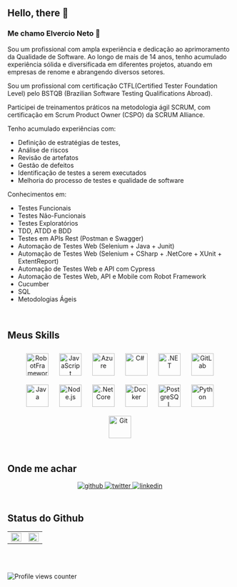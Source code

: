 ## Hello, there 👋

### Me chamo Elvercio Neto 🧔  
  

Sou um profissional com ampla experiência e dedicação ao aprimoramento da Qualidade de Software. Ao longo de mais de 14 anos, tenho acumulado experiência sólida e diversificada em diferentes projetos, atuando em empresas de renome e abrangendo diversos setores.

Sou um profissional com certificação CTFL(Certified Tester Foundation Level) pelo BSTQB (Brazilian Software Testing Qualifications Abroad).

Participei de treinamentos práticos na metodologia ágil SCRUM, com certificação em Scrum Product Owner (CSPO) da SCRUM Alliance.

Tenho acumulado experiências com: 

 - Definição de estratégias de testes, 
 - Análise de riscos
 - Revisão de artefatos
 - Gestão de defeitos
 - Identificação de testes a serem executados
 - Melhoria do processo de testes e qualidade de software 

Conhecimentos em: 

- Testes Funcionais
- Testes Não-Funcionais
- Testes Exploratórios
- TDD, ATDD e BDD
- Testes em APIs Rest (Postman e Swagger)
- Automação de Testes Web (Selenium + Java + Junit)
- Automação de Testes Web (Selenium + CSharp + .NetCore + XUnit + ExtentReport)
- Automação de Testes Web e API com Cypress
- Automação de Testes Web, API e Mobile com Robot Framework
- Cucumber
- SQL
- Metodologias Ágeis
  

<br/>  


## Meus Skills  
<div align="center">  
<img style="margin: 10px" src="https://iconduck.com/icons/20684/robotframework.svg" alt="RobotFramework" height="50" /> 
<img style="margin: 10px" src="https://profilinator.rishav.dev/skills-assets/javascript-original.svg" alt="JavaScript" height="50" />  
<img style="margin: 10px" src="https://profilinator.rishav.dev/skills-assets/microsoft_azure-icon.svg" alt="Azure" height="50" />  
<img style="margin: 10px" src="https://profilinator.rishav.dev/skills-assets/csharp-original.svg" alt="C#" height="50" />  
<img style="margin: 10px" src="https://profilinator.rishav.dev/skills-assets/dot-net-original-wordmark.svg" alt=".NET" height="50" />  
<img style="margin: 10px" src="https://profilinator.rishav.dev/skills-assets/gitlab.svg" alt="GitLab" height="50" />  
<img style="margin: 10px" src="https://profilinator.rishav.dev/skills-assets/java-original-wordmark.svg" alt="Java" height="50" />  
<img style="margin: 10px" src="https://profilinator.rishav.dev/skills-assets/nodejs-original-wordmark.svg" alt="Node.js" height="50" />  
<img style="margin: 10px" src="https://profilinator.rishav.dev/skills-assets/dotnetcore.png" alt=".Net Core" height="50" /> 
<a href="https://www.docker.com/" target="_blank"><img style="margin: 10px" src="https://profilinator.rishav.dev/skills-assets/docker-original-wordmark.svg" alt="Docker" height="50" /></a> 
<a href="https://www.postgresql.org/" target="_blank"><img style="margin: 10px" src="https://profilinator.rishav.dev/skills-assets/postgresql-original-wordmark.svg" alt="PostgreSQL" height="50" /></a>  
<a href="https://www.python.org/" target="_blank"><img style="margin: 10px" src="https://profilinator.rishav.dev/skills-assets/python-original.svg" alt="Python" height="50" /></a>
<a href="https://github.com/" target="_blank"><img style="margin: 10px" src="https://profilinator.rishav.dev/skills-assets/git-scm-icon.svg" alt="Git" height="50" /></a>
</div>  

<br/>  


## Onde me achar  
<div align="center">
<a href="https://github.com/elvercioneto" target="_blank">
<img src=https://img.shields.io/badge/github-%2324292e.svg?&style=for-the-badge&logo=github&logoColor=white alt=github style="margin-bottom: 5px;" />
</a>
<a href="https://twitter.com/elvercioneto" target="_blank">
<img src=https://img.shields.io/badge/twitter-%2300acee.svg?&style=for-the-badge&logo=twitter&logoColor=white alt=twitter style="margin-bottom: 5px;" />
</a>
<a href="https://linkedin.com/in/elvercioneto" target="_blank">
<img src=https://img.shields.io/badge/linkedin-%231E77B5.svg?&style=for-the-badge&logo=linkedin&logoColor=white alt=linkedin style="margin-bottom: 5px;" />
</a>  
</div>  
  

<br/>  


## Status do Github  
<table><tr><td valign="top" width="50%">

<img src="https://github-readme-stats.vercel.app/api?username=elvercioneto&show_icons=true&count_private=true&hide_border=true" align="left" style="width: 100%" />

</td><td valign="top" width="50%">

<img src="https://github-readme-stats.vercel.app/api/top-langs/?username=elvercioneto&hide_border=true&layout=compact" align="left" style="width: 100%" />

</td></tr></table>  

<br/>  

  

<br/>  

![Profile views counter](https://komarev.com/ghpvc/?username=elvercioneto&&style=flat-square)  

<br />
